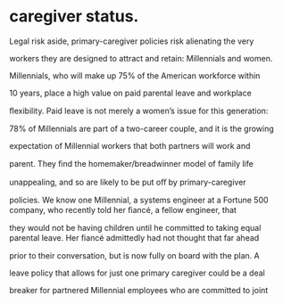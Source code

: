 # caregiver status.

Legal risk aside, primary-caregiver policies risk alienating the very

workers they are designed to attract and retain: Millennials and women.

Millennials, who will make up 75% of the American workforce within

10 years, place a high value on paid parental leave and workplace

ﬂexibility. Paid leave is not merely a women’s issue for this generation:

78% of Millennials are part of a two-career couple, and it is the growing

expectation of Millennial workers that both partners will work and

parent. They ﬁnd the homemaker/breadwinner model of family life

unappealing, and so are likely to be put oﬀ by primary-caregiver

policies. We know one Millennial, a systems engineer at a Fortune 500 company, who recently told her ﬁancé, a fellow engineer, that

they would not be having children until he committed to taking equal parental leave. Her ﬁancé admittedly had not thought that far ahead

prior to their conversation, but is now fully on board with the plan. A

leave policy that allows for just one primary caregiver could be a deal

breaker for partnered Millennial employees who are committed to joint